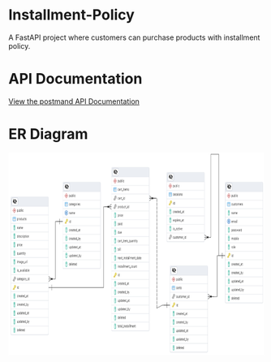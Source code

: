 # Installment-Policy
A FastAPI project where customers can purchase products with installment policy.

# API Documentation
[View the postmand API Documentation](https://documenter.getpostman.com/view/39540382/2sB2cd5JNK)

# ER Diagram

<img src="images/ERD.png" alt="ER Diagram of the project" style="width:700px;height:400px;"> </br>
